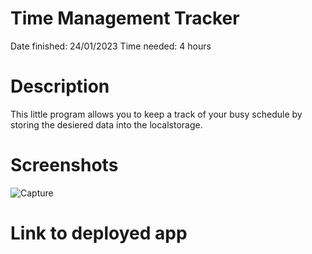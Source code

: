 # Time Management Tracker

 Date finished: 24/01/2023
 Time needed: 4 hours

# Description

This little program allows you to keep a track of your busy schedule by storing the desiered data into the localstorage.

# Screenshots
![Capture](https://user-images.githubusercontent.com/26620001/214392266-753e9770-0fa3-4d45-8c63-783d12f869e5.JPG)

# Link to deployed app
